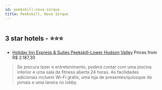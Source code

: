 ```yaml
---
id: peekskill-nova-iorque
title: Peekskill, Nova Iorque
---
```


<center><img src="https://i.travelapi.com/hotels/7000000/6550000/6541500/6541495/1b37506a_z.jpg" alt="" /></center>


##  3 star hotels - ⭐️⭐️⭐️

-    [Holiday Inn Express & Suites Peekskill-Lower Hudson Valley](https://us.hurb.com/hotels/peekskill/holiday-inn-express-suites-peekskill-lower-hudson-valley-HT-HJIT?cmp=18055) Prices from R$ 2.187,30
   > Se procura lazer e entretenimento, poderá contar com uma piscina interior e uma sala de fitness aberta 24 horas. As facilidades adicionais incluem Wi-Fi grátis, uma loja de presentes/quiosque de jornais e uma lareira no lobby.
